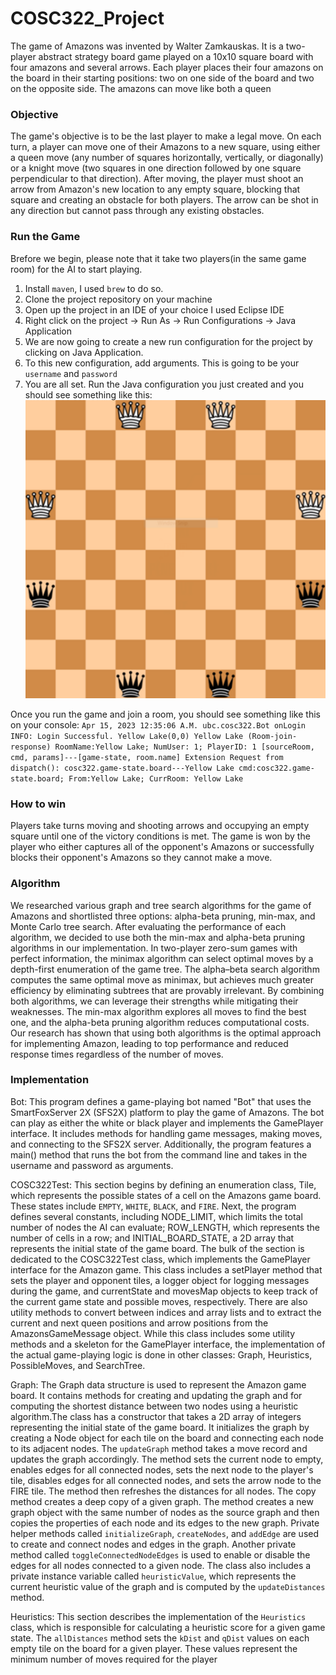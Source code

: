 # COSC322_Project
The game of Amazons was invented by Walter Zamkauskas. It is a two-player abstract strategy board game played on a 10x10 square board with four amazons and several arrows. Each player places their four amazons on the board in their starting positions: two on one side of the board and two on the opposite side. The amazons can move like both a queen 

### Objective
The game's objective is to be the last player to make a legal move. On each turn, a player can move one of their Amazons to a new square, using either a queen move (any number of squares horizontally, vertically, or diagonally) or a knight move (two squares in one direction followed by one square perpendicular to that direction). After moving, the player must shoot an arrow from Amazon's new location to any empty square, blocking that square and creating an obstacle for both players. The arrow can be shot in any direction but cannot pass through any existing obstacles.

### Run the Game

Brefore we begin, please note that it take two players(in the same game room) for the AI to start playing. 

1. Install `maven`, I used `brew` to do so.
2. Clone the project repository on your machine
3. Open up the project in an IDE of your choice I used Eclipse IDE
4. Right click on the project -> Run As -> Run Configurations -> Java Application
5. We are now going to create a new run configuration for the project by clicking on Java Application.
6. To this new configuration, add arguments. This is going to be your `username` and `password`
7. You are all set. Run the Java configuration you just created and you should see something like this: 
![A screenshot of the game](https://github.com/shreyasichauhan19/COSC322_Project/blob/main/image.png)

Once you run the game and join a room, you should see something like this on your console: 
`Apr 15, 2023 12:35:06 A.M. ubc.cosc322.Bot onLogin
INFO: Login Successful.
Yellow Lake(0,0)
Yellow Lake
(Room-join-response) RoomName:Yellow Lake; NumUser: 1; PlayerID: 1
[sourceRoom, cmd, params]---[game-state, room.name]
Extension Request from dispatch(): cosc322.game-state.board---Yellow Lake
cmd:cosc322.game-state.board; From:Yellow Lake; CurrRoom: Yellow Lake`

### How to win
Players take turns moving and shooting arrows and occupying an empty square until one of the victory conditions is met. The game is won by the player who either captures all of the opponent's Amazons or successfully blocks their opponent's Amazons so they cannot make a move.

### Algorithm
We researched various graph and tree search algorithms for the game of Amazons and shortlisted three options: alpha-beta pruning, min-max, and Monte Carlo tree search. After evaluating the performance of each algorithm, we decided to use both the min-max and alpha-beta pruning algorithms in our implementation. 
In two-player zero-sum games with perfect information, the minimax algorithm can select optimal moves by a depth-first enumeration of the game tree. The alpha–beta search algorithm computes the same optimal move as minimax, but achieves much greater efficiency by eliminating subtrees that are provably irrelevant. By combining both algorithms, we can leverage their strengths while mitigating their weaknesses. The min-max algorithm explores all moves to find the best one, and the alpha-beta pruning algorithm reduces computational costs. Our research has shown that using both algorithms is the optimal approach for implementing Amazon, leading to top performance and reduced response times regardless of the number of moves.

### Implementation
Bot:
This program defines a game-playing bot named "Bot" that uses the SmartFoxServer 2X (SFS2X) platform to play the game of Amazons. The bot can play as either the white or black player and implements the GamePlayer interface. It includes methods for handling game messages, making moves, and connecting to the SFS2X server. Additionally, the program features a main() method that runs the bot from the command line and takes in the username and password as arguments.

COSC322Test:
This section begins by defining an enumeration class, Tile, which represents the possible states of a cell on the Amazons game board. These states include `EMPTY`, `WHITE`, `BLACK`, and `FIRE`.
Next, the program defines several constants, including NODE_LIMIT, which limits the total number of nodes the AI can evaluate; ROW_LENGTH, which represents the number of cells in a row; and INITIAL_BOARD_STATE, a 2D array that represents the initial state of the game board.
The bulk of the section is dedicated to the COSC322Test class, which implements the GamePlayer interface for the Amazon game. This class includes a setPlayer method that sets the player and opponent tiles, a logger object for logging messages during the game, and currentState and movesMap objects to keep track of the current game state and possible moves, respectively. There are also utility methods to convert between indices and array lists and to extract the current and next queen positions and arrow positions from the AmazonsGameMessage object.
While this class includes some utility methods and a skeleton for the GamePlayer interface, the implementation of the actual game-playing logic is done in other classes: Graph, Heuristics, PossibleMoves, and SearchTree.

Graph:
The Graph data structure is used to represent the Amazon game board. It contains methods for creating and updating the graph and for computing the shortest distance between two nodes using a heuristic algorithm.The class has a constructor that takes a 2D array of integers representing the initial state of the game board. It initializes the graph by creating a Node object for each tile on the board and connecting each node to its adjacent nodes.
The `updateGraph` method takes a move record and updates the graph accordingly. The method sets the current node to empty, enables edges for all connected nodes, sets the next node to the player's tile, disables edges for all connected nodes, and sets the arrow node to the FIRE tile. The method then refreshes the distances for all nodes.
The copy method creates a deep copy of a given graph. The method creates a new graph object with the same number of nodes as the source graph and then copies the properties of each node and its edges to the new graph.
Private helper methods called `initializeGraph`, `createNodes`, and `addEdge` are used to create and connect nodes and edges in the graph. Another private method called `toggleConnectedNodeEdges` is used to enable or disable the edges for all nodes connected to a given node. The class also includes a private instance variable called `heuristicValue`, which represents the current heuristic value of the graph and is computed by the `updateDistances` method.

Heuristics:
This section describes the implementation of the `Heuristics` class, which is responsible for calculating a heuristic score for a given game state.
The `allDistances` method sets the `kDist` and `qDist` values on each empty tile on the board for a given player. These values represent the minimum number of moves required for the player
